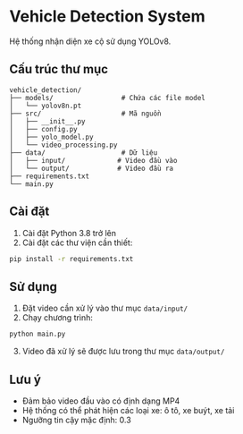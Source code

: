 # Vehicle Detection System

Hệ thống nhận diện xe cộ sử dụng YOLOv8.

## Cấu trúc thư mục

```
vehicle_detection/
├── models/                 # Chứa các file model
│   └── yolov8n.pt
├── src/                    # Mã nguồn
│   ├── __init__.py
│   ├── config.py
│   ├── yolo_model.py
│   └── video_processing.py
├── data/                   # Dữ liệu
│   ├── input/             # Video đầu vào
│   └── output/            # Video đầu ra
├── requirements.txt
└── main.py
```

## Cài đặt

1. Cài đặt Python 3.8 trở lên
2. Cài đặt các thư viện cần thiết:

```bash
pip install -r requirements.txt
```

## Sử dụng

1. Đặt video cần xử lý vào thư mục `data/input/`
2. Chạy chương trình:

```bash
python main.py
```

3. Video đã xử lý sẽ được lưu trong thư mục `data/output/`

## Lưu ý

- Đảm bảo video đầu vào có định dạng MP4
- Hệ thống có thể phát hiện các loại xe: ô tô, xe buýt, xe tải
- Ngưỡng tin cậy mặc định: 0.3

